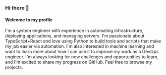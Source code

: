 ### Hi there 👋
#### Welcome to my profile

I'm a system engineer with experience in automating infrastructure, deploying applications, and managing servers. I'm passionate about TypeScript+React and love using Python to build tools and scripts that make my job easier via automation. I'm also interested in machine learning and want to learn more about how I can use it to improve my work as a DevOps engineer. I'm always looking for new challenges and opportunities to learn, and I'm excited to share my progress on GitHub. Feel free to browse my projects.
<!--
**Drew-lgtm/Drew-lgtm** is a ✨ _special_ ✨ repository because its `README.md` (this file) appears on your GitHub profile.

Here are some ideas to get you started:

- 🔭 I’m currently working on ...
- 🌱 I’m currently learning ...
- 👯 I’m looking to collaborate on ...
- 🤔 I’m looking for help with ...
- 💬 Ask me about ...
- 📫 How to reach me: ...
- 😄 Pronouns: ...
- ⚡ Fun fact: ...
-->

